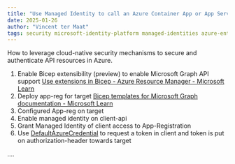 ```yaml
---
title: "Use Managed Identity to call an Azure Container App or App Service API"
date: 2025-01-26
author: "Vincent ter Maat"
tags: security microsoft-identity-platform managed-identities azure-entra-id
---
```


How to leverage cloud-native security mechanisms to secure and authenticate API resources in Azure.

1. Enable Bicep extensibility (preview) to enable Microsoft Graph API support [Use extensions in Bicep - Azure Resource Manager - Microsoft Learn](https://learn.microsoft.com/en-us/azure/azure-resource-manager/bicep/bicep-extension)
2. Deploy app-reg for target [Bicep templates for Microsoft Graph documentation - Microsoft Learn](https://learn.microsoft.com/en-us/graph/templates/)
3. Configured App-reg on target
4. Enable managed identity on client-api
5. Grant Managed Identity of client access to App-Registration
6. Use [DefaultAzureCredential](https://learn.microsoft.com/en-us/dotnet/api/azure.identity.defaultazurecredentialEnvironment) to request a token in client and token is put on authorization-header towards target


....